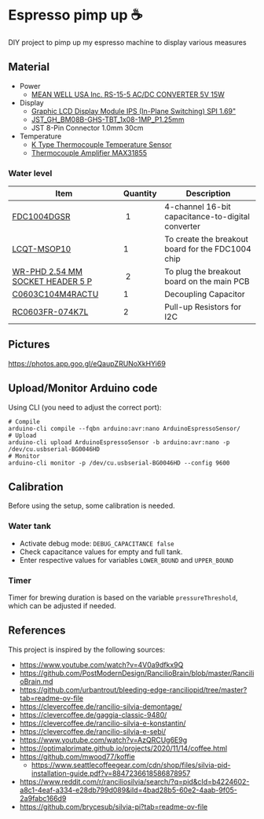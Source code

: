 # Espresso pimp up ☕

DIY project to pimp up my espresso machine to display various measures

## Material

- Power
  - [MEAN WELL USA Inc. RS-15-5 AC/DC CONVERTER 5V 15W](https://www.digikey.ca/en/products/detail/mean-well-usa-inc/RS-15-5/7706168)
- Display
  - [Graphic LCD Display Module IPS (In-Plane Switching) SPI 1.69"](https://www.digikey.com/en/products/detail/seeed-technology-co-ltd/104990802/21526011)
  - [JST_GH_BM08B-GHS-TBT_1x08-1MP_P1.25mm](https://www.digikey.ca/en/products/detail/jst-sales-america-inc/BM08B-GHS-TBT/807852?gclsrc=aw.ds&gad_source=1&gad_campaignid=17336435733&gbraid=0AAAAADrbLli5oEjffKGIz3cFDlZDh-Ygs&gclid=Cj0KCQjwxL7GBhDXARIsAGOcmINM7B4UNUlhyg1x52t5Chnuqm-ZHCf1IbMgfFXe-W2ffWW6o2KoEtoaAo-bEALw_wcB)
  - JST 8-Pin Connector 1.0mm 30cm
- Temperature
  - [K Type Thermocouple Temperature Sensor](https://www.amazon.ca/MECCANIXITY-Thermocouple-Temperature-Sensor-Stainless/dp/B0C998V2DP)
  - [Thermocouple Amplifier MAX31855](https://www.amazon.ca/dp/B00SK8NDAI)

### Water level
| Item | Quantity | Description |
| ---- | -------- | ----------- |
| [FDC1004DGSR](https://www.digikey.ca/en/products/detail/texas-instruments/FDC1004DGSR/5250523) | 1 | 4-channel 16-bit capacitance-to-digital converter |
| [LCQT-MSOP10](https://www.digikey.ca/en/products/detail/aries-electronics/LCQT-MSOP10/4754589) | 1 | To create the breakout board for the FDC1004 chip |
| [WR-PHD 2.54 MM SOCKET HEADER 5 P](https://www.digikey.ca/en/products/detail/w%C3%BCrth-elektronik/61300511821/16608594) | 2 | To plug the breakout board on the main PCB |
| [C0603C104M4RACTU](https://www.digikey.ca/en/products/detail/kemet/C0603C104M4RACTU/411098) | 1 | Decoupling Capacitor |
| [RC0603FR-074K7L](https://www.digikey.ca/en/products/detail/yageo/rc0603fr-074k7l/727212) | 2 | Pull-up Resistors for I2C |

## Pictures

https://photos.app.goo.gl/eQaupZRUNoXkHYi69

## Upload/Monitor Arduino code

Using CLI (you need to adjust the correct port):

```shell
# Compile
arduino-cli compile --fqbn arduino:avr:nano ArduinoEspressoSensor/
# Upload
arduino-cli upload ArduinoEspressoSensor -b arduino:avr:nano -p /dev/cu.usbserial-BG0046HD
# Monitor
arduino-cli monitor -p /dev/cu.usbserial-BG0046HD --config 9600
```

## Calibration

Before using the setup, some calibration is needed.

### Water tank

- Activate debug mode: `DEBUG_CAPACITANCE false`
- Check capacitance values for empty and full tank.
- Enter respective values for variables `LOWER_BOUND` and `UPPER_BOUND`

### Timer

Timer for brewing duration is based on the variable `pressureThreshold`, which can be adjusted if needed.

## References

This project is inspired by the following sources:
- https://www.youtube.com/watch?v=4V0a9dfkx9Q
- https://github.com/PostModernDesign/RancilioBrain/blob/master/RancilioBrain.md
- https://github.com/urbantrout/bleeding-edge-ranciliopid/tree/master?tab=readme-ov-file
- https://clevercoffee.de/rancilio-silvia-demontage/
- https://clevercoffee.de/gaggia-classic-9480/
- https://clevercoffee.de/rancilio-silvia-e-konstantin/
- https://clevercoffee.de/rancilio-silvia-e-sebi/
- https://www.youtube.com/watch?v=AzQRCUg6E9g
- https://optimalprimate.github.io/projects/2020/11/14/coffee.html
- https://github.com/mwood77/koffie
  - https://www.seattlecoffeegear.com/cdn/shop/files/silvia-pid-installation-guide.pdf?v=8847236618586878957
- https://www.reddit.com/r/ranciliosilvia/search/?q=pid&cId=b4224602-a8c1-4eaf-a334-e28db799d089&iId=4bad28b5-60e2-4aab-9f05-2a9fabc166d9
- https://github.com/brycesub/silvia-pi?tab=readme-ov-file
